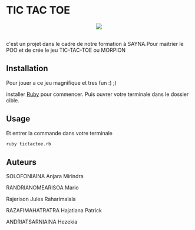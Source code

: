 # TIC TAC TOE
<div align="center">
<img src="https://www.technotification.com/wp-content/uploads/2016/10/Ruby-Programming-Language-Video-Course-Free.png"><br><br>
</div>

c'est un projet dans le cadre de notre formation à SAYNA.Pour maitrier le POO et de crée le jeu TIC-TAC-TOE ou MORPION

## Installation
Pour jouer a ce jeu magnifique et tres fun :) ;)

installer  [Ruby](https://gorails.com/setup/ubuntu/20.04?fbclid=IwAR0z3XaidbXL3zknKRUTVLOGEobSBek4yDViT7AZvvO8PgO45FAxFlrGii0) pour commencer. Puis ouvrer votre terminale dans le dossier cible. 



## Usage
Et entrer la commande dans votre terminale
```bash
ruby tictactoe.rb

```


## Auteurs
SOLOFONIAINA Anjara Mirindra

RANDRIANOMEARISOA Mario

Rajerison Jules Raharimalala

RAZAFIMAHATRATRA Hajatiana Patrick

ANDRIATSARNIAINA Hezekia
